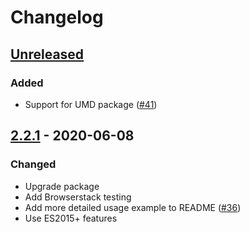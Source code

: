 # Changelog

## [Unreleased][]

### Added

-   Support for UMD package
    ([#41](https://github.com/niksy/throttle-debounce/pull/41))

## [2.2.1][] - 2020-06-08

### Changed

-   Upgrade package
-   Add Browserstack testing
-   Add more detailed usage example to README
    ([#36](https://github.com/niksy/throttle-debounce/pull/36))
-   Use ES2015+ features

[unreleased]: https://github.com/niksy/throttle-debounce/compare/v2.2.1...HEAD
[2.2.1]: https://github.com/niksy/throttle-debounce/tree/v2.2.1
